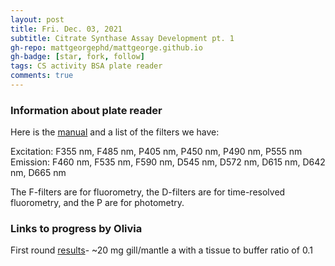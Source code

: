 ```yaml
---
layout: post
title: Fri. Dec. 03, 2021
subtitle: Citrate Synthase Assay Development pt. 1
gh-repo: mattgeorgephd/mattgeorge.github.io
gh-badge: [star, fork, follow]
tags: CS activity BSA plate reader
comments: true
---
```


### Information about plate reader

Here is the [manual](https://github.com/RobertsLab/resources/blob/master/equipment_manuals/Perkin-Elmer_plate-reader_Wallac-Victor-1420-User-Manual.pdf) and a list of the filters we have:

Excitation: F355 nm, F485 nm, P405 nm, P450 nm, P490 nm, P555 nm
Emission: F460 nm, F535 nm, F590 nm, D545 nm, D572 nm, D615 nm, D642 nm, D665 nm

The F-filters are for fluorometry, the D-filters are for time-resolved fluorometry, and the P are for photometry.

### Links to progress by Olivia

First round [results](https://docs.google.com/spreadsheets/d/1YQkBKo3tZJE3Al3JJTQcHRjNd3YLmL1-r8QQaX4vKNY/edit#gid=0)- ~20 mg gill/mantle a with a tissue to buffer ratio of 0.1 
